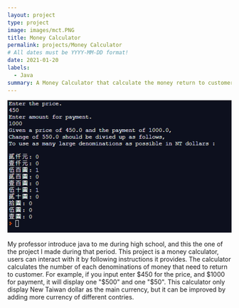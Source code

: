 ```yaml
---
layout: project
type: project
image: images/mct.PNG
title: Money Calculator
permalink: projects/Money Calculator
# All dates must be YYYY-MM-DD format!
date: 2021-01-20
labels:
  - Java
summary: A Money Calculator that calculate the money return to customers.
---
```


<img class="ui image" src="../images/mc1.PNG">
  
My professor introduce java to me during high school, and this the one of the project I made during that period. This project is a money calculator, users can interact with it by following instructions it provides. The calculator calculates the number of each denominations of money that need to return to customer. For example, if you input enter $450 for the price, and $1000 for payment, it will display one "$500" and  one "$50". This calculator only display New Taiwan dollar as the main currency, but it can be improved by adding more currency of different contries.
